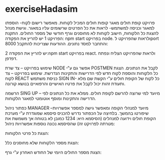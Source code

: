 # exerciseHadasim
פרויקט קופת חולים 
מאגר קופות חולים המכיל לקוחות. מאפשר רישום לקוח- הוספתו למאגר וכניסה למשתמש- לראות את כל הפרטים שרשומים עליו במאגר. וגישת מנהל להצגת כל הלקוחות, חישוב לקוחות לא מחוסנים וגרף חודשי של מספר החולים.
התקנת הפרויקט
1 יש להריץ את הפקודה: npm start בפרויקט node.  ולראות שהפרויקט לport  8000 והתחבר למסד נתונים.
ההודעות שצריכות להתקבל:
 
2 יש להריץ את הפקודה:npm start  בפרויקט react. ולראות שהפרויקט הצליח ונפתח דפדפן.
 
שימוש בפרויקט – צד שרת NODE
אפשר גם ע"י POSTMEN לקבל את הנתונים.
הצגת כל הלקוחות והוספת לקוח חדש לפי הדרישות והתקינות הנדרשת.
שימוש בפרויקט – צד לקוח REACT
כניסת משתמש SIGN IN- כל לקוח של הקופת חולים ע"י הקשת שם מלא ותעודת זהות יכול לקבל את פרטיו האישיים והרפואיים בנושא קורונה.
 

הרשמה SING UP – מיועד למי שרוצה להרשם לקופת חולים. ממלא את כל הנתונים לפי הדרישה והתקינות ומוסף אוטומטי למאגר הלקוחות.
 











כפתור ניהול MANAGER –מיועד למנהלי הקופה ומאפשר גישה למספר אפשרויות שיפורטו בהמשך.
בלחיצה על הכפתור נדרש להכניס סיסמא שמוגדרת ע"י מערכת הקופת חולים וידועה למנהלים (הסיסמא היא: 1234 כמובן לא בטוחה אך משמשת את מטרתה לפרויקט זה)
שהסיסמא נכונה נוספות אפשרויות ניהול:
 

הצגת כל פרטי הלקוחות:
 




הצגת מספר הלקוחות שלא מחוסנים כלל:
 
הצגת מספר החולים היומי של החודש האחרון ע"י גרף:
 
